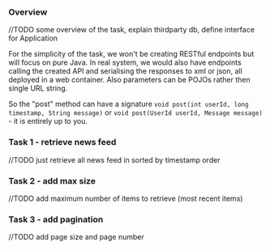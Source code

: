 ### Overview

//TODO some overview of the task, explain thirdparty db, define interface for Application

For the simplicity of the task, we won't be creating RESTful endpoints but will focus on pure Java. In real system, we would also have endpoints calling the created API and serialising the responses to xml or json, all deployed in a web container. Also parameters can be POJOs rather then single URL string.

So the "post" method can have a signature ```void post(int userId, long timestamp, String message)``` or ```void post(UserId userId, Message message)``` - it is entirely up to you.

### Task 1 - retrieve news feed

//TODO just retrieve all news feed in sorted by timestamp order

### Task 2 - add max size

//TODO add maximum number of items to retrieve (most recent items)

### Task 3 - add pagination

//TODO add page size and page number

